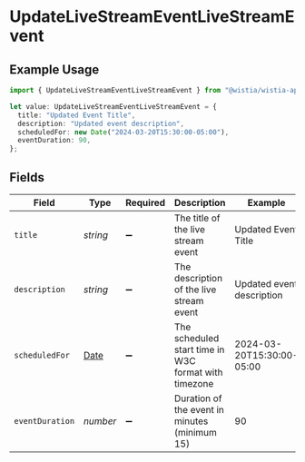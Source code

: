 # UpdateLiveStreamEventLiveStreamEvent

## Example Usage

```typescript
import { UpdateLiveStreamEventLiveStreamEvent } from "@wistia/wistia-api-client/models";

let value: UpdateLiveStreamEventLiveStreamEvent = {
  title: "Updated Event Title",
  description: "Updated event description",
  scheduledFor: new Date("2024-03-20T15:30:00-05:00"),
  eventDuration: 90,
};
```

## Fields

| Field                                                                                         | Type                                                                                          | Required                                                                                      | Description                                                                                   | Example                                                                                       |
| --------------------------------------------------------------------------------------------- | --------------------------------------------------------------------------------------------- | --------------------------------------------------------------------------------------------- | --------------------------------------------------------------------------------------------- | --------------------------------------------------------------------------------------------- |
| `title`                                                                                       | *string*                                                                                      | :heavy_minus_sign:                                                                            | The title of the live stream event                                                            | Updated Event Title                                                                           |
| `description`                                                                                 | *string*                                                                                      | :heavy_minus_sign:                                                                            | The description of the live stream event                                                      | Updated event description                                                                     |
| `scheduledFor`                                                                                | [Date](https://developer.mozilla.org/en-US/docs/Web/JavaScript/Reference/Global_Objects/Date) | :heavy_minus_sign:                                                                            | The scheduled start time in W3C format with timezone                                          | 2024-03-20T15:30:00-05:00                                                                     |
| `eventDuration`                                                                               | *number*                                                                                      | :heavy_minus_sign:                                                                            | Duration of the event in minutes (minimum 15)                                                 | 90                                                                                            |